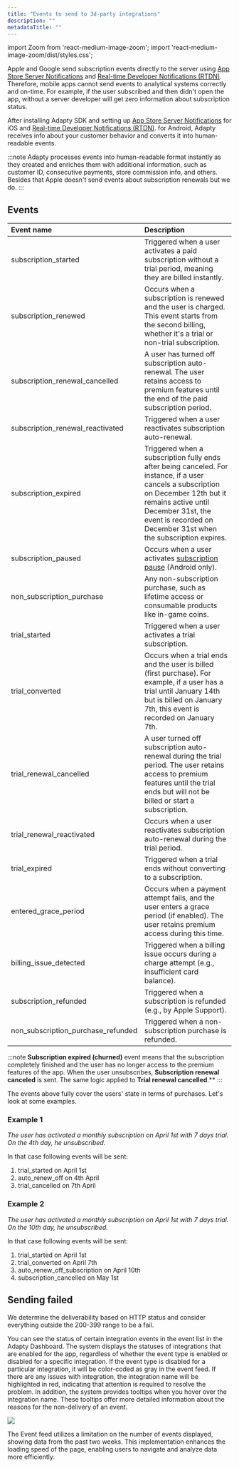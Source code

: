 ```yaml
---
title: "Events to send to 3d-party integrations"
description: ""
metadataTitle: ""
---
```


import Zoom from 'react-medium-image-zoom';
import 'react-medium-image-zoom/dist/styles.css';

Apple and Google send subscription events directly to the server using [App Store Server Notifications](app-store-server-notifications) and [Real-time Developer Notifications (RTDN)](real-time-developer-notifications-rtdn). Therefore, mobile apps cannot send events to analytical systems correctly and on-time. For example, if the user subscribed and then didn't open the app, without a server developer will get zero information about subscription status. 

After installing Adapty SDK and setting up [App Store Server Notifications](app-store-server-notifications) for iOS and [Real-time Developer Notifications (RTDN)](real-time-developer-notifications-rtdn). for Android, Adapty receives info about your customer behavior and converts it into human-readable events.

:::note
Adapty processes events into human-readable format instantly as they created and enriches them with additional information, such as customer ID, consecutive payments, store commission info, and others. Besides that Apple doesn't send events about subscription renewals but we do.
:::

## Events



| Event name                         | Description                                                  |
| :--------------------------------- | :----------------------------------------------------------- |
| subscription_started               | Triggered when a user activates a paid subscription without a trial period, meaning they are billed instantly. |
| subscription_renewed               | Occurs when a subscription is renewed and the user is charged. This event starts from the second billing, whether it's a trial or non-trial subscription. |
| subscription_renewal_cancelled     | A user has turned off subscription auto-renewal. The user retains access to premium features until the end of the paid subscription period. |
| subscription_renewal_reactivated   | Triggered when a user reactivates subscription auto-renewal. |
| subscription_expired               | Triggered when a subscription fully ends after being canceled. For instance, if a user cancels a subscription on December 12th but it remains active until December 31st, the event is recorded on December 31st when the subscription expires. |
| subscription_paused                | Occurs when a user activates [subscription pause](https://developer.android.com/google/play/billing/subs#pause) (Android only). |
| non_subscription_purchase          | Any non-subscription purchase, such as lifetime access or consumable products like in-game coins. |
| trial_started                      | Triggered when a user activates a trial subscription.        |
| trial_converted                    | Occurs when a trial ends and the user is billed (first purchase). For example, if a user has a trial until January 14th but is billed on January 7th, this event is recorded on January 7th. |
| trial_renewal_cancelled            | A user turned off subscription auto-renewal during the trial period. The user retains access to premium features until the trial ends but will not be billed or start a subscription. |
| trial_renewal_reactivated          | Occurs when a user reactivates subscription auto-renewal during the trial period. |
| trial_expired                      | Triggered when a trial ends without converting to a subscription. |
| entered_grace_period               | Occurs when a payment attempt fails, and the user enters a grace period (if enabled). The user retains premium access during this time. |
| billing_issue_detected             | Triggered when a billing issue occurs during a charge attempt (e.g., insufficient card balance). |
| subscription_refunded              | Triggered when a subscription is refunded (e.g., by Apple Support). |
| non_subscription_purchase_refunded | Triggered when a non-subscription purchase is refunded.      |

:::note
**Subscription expired (churned)** event means that the subscription completely finished and the user has no longer access to the premium features of the app. When the user unsubscribes, **Subscription renewal canceled** is sent. The same logic applied to **Trial renewal cancelled**.**
:::

The events above fully cover the users' state in terms of purchases. Let's look at some examples.

### Example 1

_The user has activated a monthly subscription on April 1st with 7 days trial. On the 4th day, he unsubscribed._

In that case following events will be sent:

1. trial\_started on April 1st
2. auto\_renew\_off on 4th April
3. trial\_cancelled on 7th April

### Example 2

_The user has activated a monthly subscription on April 1st with 7 days trial. On the 10th day, he unsubscribed._

In that case following events will be sent:

1. trial\_started on April 1st
2. trial\_converted on April 7th
3. auto\_renew\_off\_subscription on April 10th
4. subscription\_cancelled on May 1st

## Sending failed

We determine the deliverability based on HTTP status and consider everything outside the 200-399 range to be a fail. 

You can see the status of certain integration events in the event list in the Adapty Dashboard. The system displays the statuses of integrations that are enabled for the app, regardless of whether the event type is enabled or disabled for a specific integration. If the event type is disabled for a particular integration, it will be color-coded as gray in the event feed. If there are any issues with integration, the integration name will be highlighted in red, indicating that attention is required to resolve the problem. In addition, the system provides tooltips when you hover over the integration name. These tooltips offer more detailed information about the reasons for the non-delivery of an event. 


<Zoom>
  <img src={require('./img/f69ea1a-Screenshot_2023-06-02_at_14.58.48.webp').default}
  style={{
    border: '1px solid #727272', /* border width and color */
    width: '700px', /* image width */
    display: 'block', /* for alignment */
    margin: '0 auto' /* center alignment */
  }}
/>
</Zoom>





The Event feed utilizes a limitation on the number of events displayed, showing data from the past two weeks. This implementation enhances the loading speed of the page, enabling users to navigate and analyze data more efficiently.